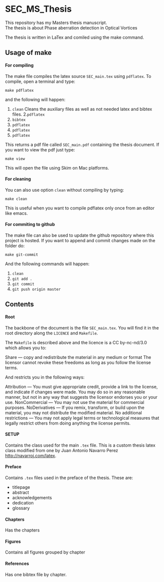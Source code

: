 # SEC_MS_Thesis
This repository has my Masters thesis manuscript.  
The thesis is about Phase aberration detection in Optical Vortices

The thesis is written in LaTex and comiled using the make command. 

## Usage of make

#### For compiling

The make file compiles the latex source `SEC_main.tex` using `pdflatex`. To compile, open a terminal and type: 
```
make pdflatex
```

and the following will happen:

1. `clean` Cleans the auxiliary files as well as not needed latex and bibtex files.
2.`pdflatex`  
3. `bibtex`
4. `pdflatex`
5. `pdflatex`
6. `pdflatex`

This returns a pdf file called `SEC_main.pdf` containing the thesis document.
If you want to view the pdf just type:

```
make view
```
This will open the file using Skim on Mac platforms. 

#### For cleaning

You can also use option `clean` without compiling by typing:

```
make clean
```

This is useful when you want to compile pdflatex only once from an editor like emacs. 

#### For commiting to github

The make file can also be used to update the github repository where this project is hosted. If you want to append and commit changes made on the folder do:

```
make git-commit
```

And the following commands will happen:

1. `clean`
2. `git add .`
3. `git commit`
4. `git push origin master` 

## Contents

#### Root

The backbone of the document is the file `SEC_main.tex`. You will find it in the root directory along the `LICENCE` and `Makefile`.

The `Makefile` is described above and the licence is a CC by-nc-nd/3.0 which allows you to:

Share — copy and redistribute the material in any medium or format
The licensor cannot revoke these freedoms as long as you follow the license terms.

And restricts you in the following ways:

Attribution — You must give appropriate credit, provide a link to the license, and indicate if changes were made. You may do so in any reasonable manner, but not in any way that suggests the licensor endorses you or your use.
NonCommercial — You may not use the material for commercial purposes.
NoDerivatives — If you remix, transform, or build upon the material, you may not distribute the modified material.
No additional restrictions — You may not apply legal terms or technological measures that legally restrict others from doing anything the license permits.

#### SETUP

Contains the class used for the main `.tex` file. This is a custom thesis latex class modified from one by Juan Antonio Navarro Perez http://navarroj.com/latex. 
#### Preface
Contains `.tex` files used in the preface of the thesis. These are:

* titlepage
* abstract
* acknowledgements
* dedication
* glossary

#### Chapters

Has the chapters

#### Figures
Contains all figures grouped by chapter

#### References
Has one bibtex file by chapter.


